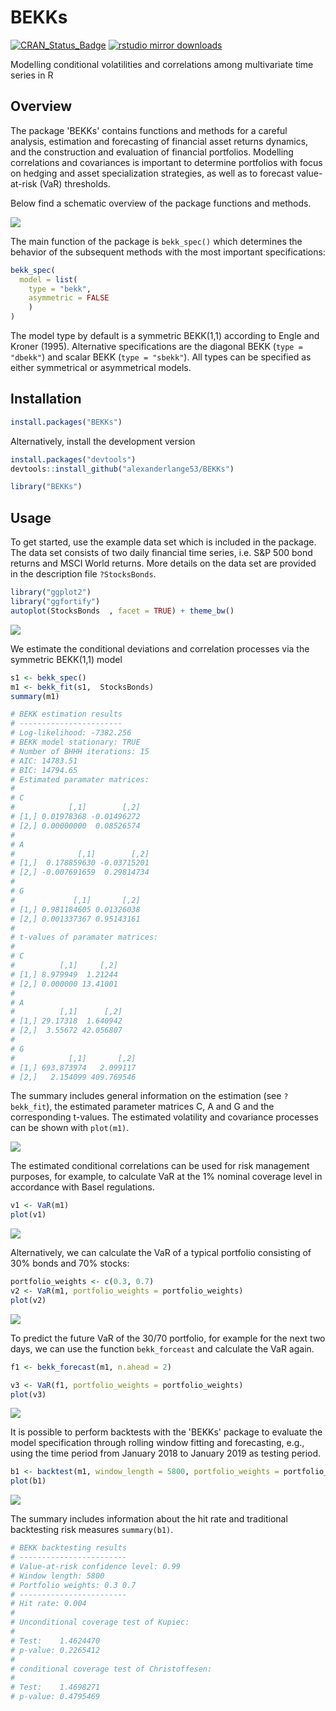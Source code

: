 BEKKs
=====
[![CRAN\_Status\_Badge](https://www.r-pkg.org/badges/version/BEKKs)](https://cran.r-project.org/package=BEKKs) 
[![rstudio mirror downloads](https://cranlogs.r-pkg.org/badges/grand-total/BEKKs)](https://cran.r-project.org/package=BEKKs)

Modelling conditional volatilities and correlations among multivariate time series in R

## Overview

The package 'BEKKs' contains functions and methods for a careful analysis, estimation and forecasting of financial asset returns dynamics, and the construction and evaluation of financial portfolios. Modelling correlations and covariances is important to determine portfolios with focus on hedging and asset specialization strategies, as well as to forecast value-at-risk (VaR) thresholds. 

Below find a schematic overview of the package functions and methods.

![](man/figures/flow.png) 

The main function of the package is `bekk_spec()` which determines the behavior of the subsequent methods with the most important specifications:

```r
bekk_spec(
  model = list(
    type = "bekk", 
    asymmetric = FALSE
    )
)
```

The model type by default is a symmetric BEKK(1,1) according to Engle and Kroner (1995). Alternative specifications are the diagonal BEKK (`type = "dbekk"`) and scalar BEKK (`type = "sbekk"`). All types can be specified as either symmetrical or asymmetrical models.     

## Installation

```r
install.packages("BEKKs")
```

Alternatively, install the development version


```r
install.packages("devtools")
devtools::install_github("alexanderlange53/BEKKs")
```


```r
library("BEKKs")
```

## Usage

To get started, use the example data set which is included in the package. The data set consists of two daily financial time series, i.e. S&P 500 bond returns and MSCI World returns. More details on the data set are provided in the description file `?StocksBonds`.

```r
library("ggplot2")
library("ggfortify")
autoplot(StocksBonds  , facet = TRUE) + theme_bw()
```

![](man/figures/Data.png)

We estimate the conditional deviations and correlation processes via the symmetric BEKK(1,1) model

```r
s1 <- bekk_spec()
m1 <- bekk_fit(s1,  StocksBonds)
summary(m1)

# BEKK estimation results
# -----------------------
# Log-likelihood: -7382.256
# BEKK model stationary: TRUE
# Number of BHHH iterations: 15
# AIC: 14783.51
# BIC: 14794.65
# Estimated paramater matrices: 
# 
# C 
#            [,1]        [,2]
# [1,] 0.01978368 -0.01496272
# [2,] 0.00000000  0.08526574
# 
# A 
#              [,1]        [,2]
# [1,]  0.178859630 -0.03715201
# [2,] -0.007691659  0.29814734
# 
# G 
#             [,1]       [,2]
# [1,] 0.981184605 0.01326038
# [2,] 0.001337367 0.95143161
# 
# t-values of paramater matrices: 
# 
# C 
#          [,1]     [,2]
# [1,] 8.979949  1.21244
# [2,] 0.000000 13.41001
# 
# A 
#          [,1]      [,2]
# [1,] 29.17318  1.640942
# [2,]  3.55672 42.056807
# 
# G 
#            [,1]       [,2]
# [1,] 693.873974   2.099117
# [2,]   2.154099 409.769546
```

The summary includes general information on the estimation (see `?bekk_fit`), the estimated parameter matrices C, A and G and the corresponding t-values. The estimated volatility and covariance processes can be shown with `plot(m1)`.

![](man/figures/est_vola.png)

The estimated conditional correlations can be used for risk management purposes, for example, to calculate VaR at the 1% nominal coverage level in accordance with Basel regulations.

```r
v1 <- VaR(m1)
plot(v1)
```

![](man/figures/VaR_in_sample.png)

Alternatively, we can calculate the VaR of a typical portfolio consisting of 30% bonds and 70% stocks:

```r
portfolio_weights <- c(0.3, 0.7)
v2 <- VaR(m1, portfolio_weights = portfolio_weights)
plot(v2)
```
![](man/figures/VaR_portfolio3070.png)

To predict the future VaR of the 30/70 portfolio, for example for the next two days, we can use the function `bekk_forceast` and calculate the VaR again.

```r
f1 <- bekk_forecast(m1, n.ahead = 2)

v3 <- VaR(f1, portfolio_weights = portfolio_weights)
plot(v3)
```
![](man/figures/VaR_portfolio_forecast.png)

It is possible to perform backtests with the 'BEKKs' package to evaluate the model specification through rolling window fitting and forecasting, e.g., using the time period from January 2018 to January 2019 as testing period.

```r
b1 <- backtest(m1, window_length = 5800, portfolio_weights = portfolio_weights, n.ahead = 2)
plot(b1)
```

![](man/figures/backtest.png)

The summary includes information about the hit rate and traditional backtesting risk measures `summary(b1)`.

```r
# BEKK backtesting results
# ------------------------
# Value-at-risk confidence level: 0.99
# Window length: 5800
# Portfolio weights: 0.3 0.7
# ------------------------
# Hit rate: 0.004 
# 
# Unconditional coverage test of Kupiec: 
#                   
# Test:    1.4624470
# p-value: 0.2265412
# 
# conditional coverage test of Christoffesen: 
#                   
# Test:    1.4698271
# p-value: 0.4795469
```

